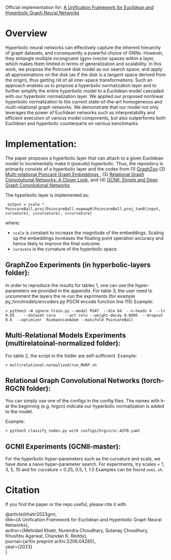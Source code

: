 Official implementation for: [A Unification Framework for Euclidean and Hyperbolic Graph Neural Networks](https://arxiv.org/pdf/2206.04285.pdf)

# Overview
Hyperbolic neural networks can effectively capture the inherent hierarchy of graph datasets, and consequently a powerful choice of GNNs. However, they entangle multiple incongruent (gyro-)vector spaces within a layer, which makes them limited in terms of generalization and scalability. 
In this work, we propose the Poincaré disk model as our search space, and apply all approximations on the disk (as if the disk is a tangent space derived from the origin), thus getting rid of all inter-space transformations. Such an approach enables us to propose a hyperbolic normalization layer and to further simplify the entire hyperbolic model to a Euclidean model cascaded with our hyperbolic normalization layer. We applied our proposed nonlinear hyperbolic normalization to the current state-of-the-art homogeneous and multi-relational graph networks. We demonstrate that our model not only leverages the power of Euclidean networks such as interpretability and efficient execution of various model components, but also outperforms both Euclidean and hyperbolic counterparts on various benchmarks. 

# Implementation:
The paper proposes a hyperbolic layer that can attach to a given Euclidean model to incrementally make it (pseudo) hyperbolic. Thus, the repository is primarily consists of a hyperbolic layer and the codes from (1) [GraphZoo](https://github.com/AnoushkaVyas/GraphZoo)  (2) [Multi-relational Poincaré Graph Embeddings
](https://github.com/ibalazevic/multirelational-poincare), (3) [Relational Graph Convolutional Networks: A Closer Look](https://github.com/thiviyanT/torch-rgcn), and (4) [GCNII: Simple and Deep Graph Convolutional Networks](https://github.com/chennnM/GCNII)

The hyperbolic layer is implemented as: 
```
 output = scale * PoincareBall.proj(PoincareBall.expmap0(PoincareBall.proj_tan0(input, curvature), c=curvature), c=curvature)
```
where:
- `scale` is constant to increase the magnitude of the embeddings. Scaling up the embeddings increases the floating point operation accuracy and hence likely to improve the final outcome.
- `curavate` is the curvature of the hyperbolic space.


## GraphZoo Experiments (in hyperbolic-layers folder):
In order to reproduce the results for tables 1, one can use the hyper-parameters we provided in the appendix.
For table 3, the user need to uncomment the layers the re-run the expriments (for example py_hnn/models/encoders.py PGCN encode function line 115)
Example:
```
> python3 -W ignore train.py --model PGAT  --dim 64  --n-heads 4  --lr 0.05    --dataset cora    --act relu --weight-decay 0.0005  --dropout 0.6  --optimizer  RiemannianAdam --manifold PoincareBall
```

## Multi-Relational Models Experiments (multirelatoinal-normalized folder):
For table 2, the script in the folder are self-sufficient. Example:
```
> multirelational-normalized/run_MURP.sh
```

## Relational Graph Convolutional Networks (torch-RGCN folder): 
You can simply use one of the configs in the config files.  The names with h- at the beginning (e.g. hrgcn) indicate 
our hyperbolic normalization is added to the model.

Example: 
```
> python3 classify_nodes.py with configs/hrgcn/nc-AIFB.yaml
```

## GCNII Experiments (GCNII-master):
For the hyperbolic hyper-parameters such as the curvature and scale, we have done a naive hyper-parameter search. For experiments, try scales = 1, 3, 5, 10 and for curvature = 0.25, 0.5, 1, 1.5
Examples can be found `semi.sh`. 

# Citation
If you find the paper or the repo useful, please cite it with

@article{khatir2023gnn,<br />
  title={A Unification Framework for Euclidean and Hyperbolic Graph Neural Networks},<br />
  author={Mehrdad Khatir, Nurendra Choudhary, Sutanay Choudhury, Khushbu Agarwal, Chandan K. Reddy},<br />
  journal={arXiv preprint arXiv:2206.04285},<br />
  year={2023}<br />
}

